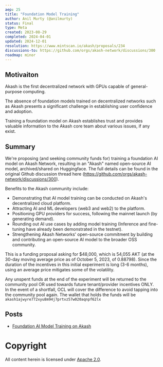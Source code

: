 ```yaml
---
aep: 25
title: "Foundation Model Training"
author: Anil Murty (@anilmurty)
status: Final
type: Meta
created: 2023-08-29
completed: 2024-04-01
updated: 2024-12-01
resolution: https://www.mintscan.io/akash/proposals/234
discussions-to: https://github.com/orgs/akash-network/discussions/300
roadmap: minor
---
```


## Motivaiton

Akash is the first decentralized network with GPUs capable of general-purpose computing.

The absence of foundation models trained on decentralized networks such as Akash presents a significant challenge in establishing user confidence and adoption.

Training a foundation model on Akash establishes trust and provides valuable information to the Akash core team about various issues, if any exist.

## Summary

We're proposing (and seeking community funds for) training a foundation AI model on Akash Network, resulting in an "Akash" named open-source AI model, archived/shared on Huggingface. The full details can be found in the original Github discussion thread here (https://github.com/orgs/akash-network/discussions/300).

Benefits to the Akash community include:
- Demonstrating that AI model training can be conducted on Akash's decentralized cloud platform.
- Attracting AI and ML developers (web3 and web2) to the platform.
- Positioning GPU providers for success, following the mainnet launch (by generating demand).
- Rounding out AI use cases by adding model training (Inference and fine-tuning have already been demonstrated in the testnet).
- Strengthening Akash Networks' open-source commitment by building and contributing an open-source AI model to the broader OSS community.

This is a funding proposal asking for $48,000, which is 54,055 AKT (at the 30-day moving average price as of October 5, 2023, of 0.88798). Since the duration of the incentives in this initial experiment is long (3-6 months), using an average price mitigates some of the volatility.

Any unspent funds at the end of the experiment will be returned to the community pool OR used towards future tenant/provider incentives ONLY. In the event of a shortfall, OCL will cover the difference to avoid tapping into the community pool again. The wallet that holds the funds will be `akash1ajwyre772xyu8m94j7prtvz57w020aqnpf62lx`

## Posts

- [Foundation AI Model Training on Akash](https://akash.network/blog/foundation-ai-model-training-on-akash/)

# Copyright

All content herein is licensed under [Apache 2.0](https://www.apache.org/licenses/LICENSE-2.0). 
